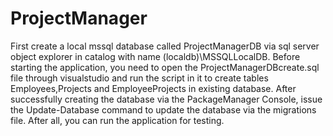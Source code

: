 # ProjectManager
First create a local mssql database called ProjectManagerDB via sql server object explorer in catalog with name (localdb)\MSSQLLocalDB. 
Before starting the application, you need to open the ProjectManagerDBcreate.sql file through visualstudio and run the script in it to create tables Employees,Projects and EmployeeProjects in existing database.
After successfully creating the database via the PackageManager Console, issue the Update-Database command to update the database via the migrations file.
After all, you can run the application for testing.
